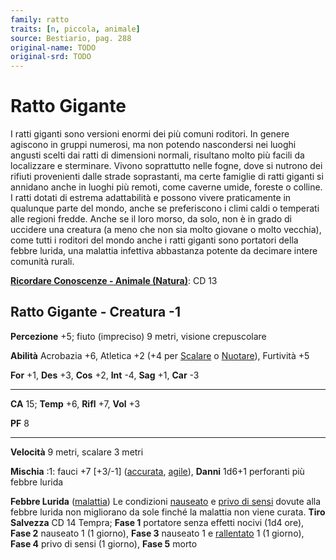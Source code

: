 ```yaml
---
family: ratto
traits: [n, piccola, animale]
source: Bestiario, pag. 288
original-name: TODO
original-srd: TODO
---
```


# Ratto Gigante

I ratti giganti sono versioni enormi dei più comuni roditori. In genere agiscono
in gruppi numerosi, ma non potendo nascondersi nei luoghi angusti scelti dai
ratti di dimensioni normali, risultano molto più facili da localizzare e
sterminare. Vivono soprattutto nelle fogne, dove si nutrono dei rifiuti
provenienti dalle strade soprastanti, ma certe famiglie di ratti giganti si
annidano anche in luoghi più remoti, come caverne umide, foreste o colline. I
ratti dotati di estrema adattabilità e possono vivere praticamente in qualunque
parte del mondo, anche se preferiscono i climi caldi o temperati alle regioni
fredde. Anche se il loro morso, da solo, non è in grado di uccidere una creatura
(a meno che non sia molto giovane o molto vecchia), come tutti i roditori del
mondo anche i ratti giganti sono portatori della febbre lurida, una malattia
infettiva abbastanza potente da decimare intere comunità rurali.

**[Ricordare Conoscenze - Animale (Natura)](/azioni/abilita/ricordare-conoscenze)**:
CD 13

## Ratto Gigante - Creatura -1

**Percezione** +5; fiuto (impreciso) 9 metri, visione crepuscolare

**Abilità** Acrobazia +6, Atletica +2 (+4 per [Scalare](/azioni/scalare) o
[Nuotare](/azioni/nuotare)), Furtività +5

**For** +1, **Des** +3, **Cos** +2, **Int** -4, **Sag** +1, **Car** -3

---

**CA** 15; **Temp** +6, **Rifl** +7, **Vol** +3

**PF** 8

---

**Velocità** 9 metri, scalare 3 metri

**Mischia** :1: fauci +7 \[+3/-1] ([accurata](/tratti/accurata),
[agile](/tratti/agile)), **Danni** 1d6+1 perforanti più febbre lurida

**Febbre Lurida** ([malattia](/tratti/malattia)) Le condizioni
[nauseato](/condizioni/nauseato) e [privo di sensi](/condizioni/privo-di-sensi)
dovute alla febbre lurida non migliorano da sole finché la malattia non viene
curata. **Tiro Salvezza** CD 14 Tempra; **Fase 1** portatore senza effetti
nocivi (1d4 ore), **Fase 2** nauseato 1 (1 giorno), **Fase 3** nauseato 1 e
[rallentato](/condizioni/rallentato) 1 (1 giorno), **Fase 4** privo di sensi (1
giorno), **Fase 5** morto
